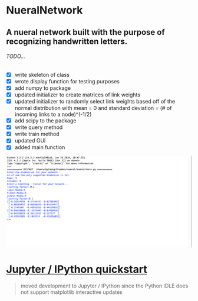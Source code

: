 # NueralNetwork
## A nueral network built with the purpose of recognizing handwritten letters.
###### TODO...

- [x] write skeleton of class
- [x] wrote display function for testing purposes
- [x] add numpy to package
- [x] updated initializer to create matrices of link weights
- [x] updated initializer to randomly select link weights based off of the normal distribution with mean = 0 and standard deviation = (# of incoming links to a node)^(-1/2)
- [x] add scipy to the package
- [x] write query method
- [x] write train method
- [x] updated GUI
- [x] added main function

![Alt text](/screenshots/usage.png?raw=true "Usage")

# [Jupyter / IPython quickstart](http://jupyter-notebook-beginner-guide.readthedocs.io/en/latest/install.html)
> moved development to Jupyter / IPython since the Python IDLE does not support matplotlib interactive updates
